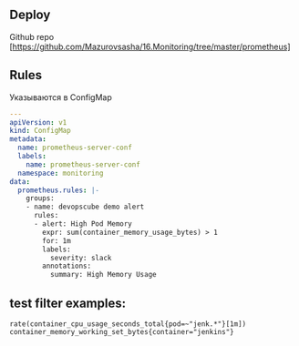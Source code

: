 ## Deploy

Github repo [https://github.com/Mazurovsasha/16.Monitoring/tree/master/prometheus]

## Rules

Указываются в ConfigMap

```yaml
---
apiVersion: v1
kind: ConfigMap
metadata:
  name: prometheus-server-conf
  labels:
    name: prometheus-server-conf
  namespace: monitoring
data:
  prometheus.rules: |-
    groups:
    - name: devopscube demo alert
      rules:
      - alert: High Pod Memory
        expr: sum(container_memory_usage_bytes) > 1
        for: 1m
        labels:
          severity: slack
        annotations:
          summary: High Memory Usage
```

## test filter examples:

```
rate(container_cpu_usage_seconds_total{pod=~"jenk.*"}[1m])
container_memory_working_set_bytes{container="jenkins"}
```
